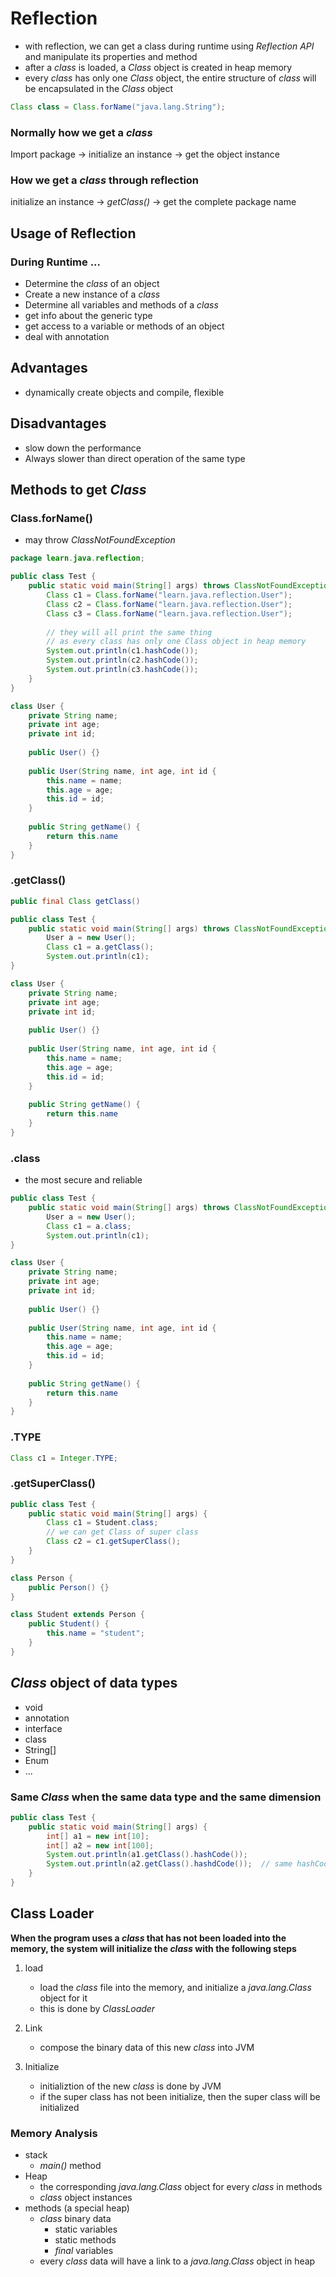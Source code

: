 # Reflection

- with reflection, we can get a class during runtime using *Reflection API* and manipulate its properties and method
- after a *class* is loaded, a *Class* object is created in heap memory
- every *class* has only one *Class* object, the entire structure of *class* will be encapsulated in the *Class* object

```java
Class class = Class.forName("java.lang.String");
```

### Normally how we get a *class*

Import package -> initialize an instance -> get the object instance

### How we get a *class* through reflection

initialize an instance -> *getClass()* -> get the complete package name

## Usage of Reflection

### During Runtime ...

- Determine the *class* of an object
- Create a new instance of a *class*
- Determine all variables and methods of a *class*
- get info about the generic type
- get access to a variable or methods of an object
- deal with annotation

## Advantages

- dynamically create objects and compile, flexible

## Disadvantages

- slow down the performance
- Always slower than direct operation of the same type

## Methods to get *Class*

### Class.forName()

- may throw *ClassNotFoundException*

```java
package learn.java.reflection;

public class Test {
    public static void main(String[] args) throws ClassNotFoundException {
        Class c1 = Class.forName("learn.java.reflection.User");
        Class c2 = Class.forName("learn.java.reflection.User");
        Class c3 = Class.forName("learn.java.reflection.User");
    		
        // they will all print the same thing
        // as every class has only one Class object in heap memory
      	System.out.println(c1.hashCode());
        System.out.println(c2.hashCode());
      	System.out.println(c3.hashCode());
    }
}

class User {
    private String name;
    private int age;
    private int id;
  
    public User() {}
  
  	public User(String name, int age, int id {
        this.name = name;
        this.age = age;
        this.id = id;
    }
  
    public String getName() {
        return this.name
    }
}
```

### .getClass()

```java
public final Class getClass()
```

```java
public class Test {
    public static void main(String[] args) throws ClassNotFoundException {
      	User a = new User();
        Class c1 = a.getClass();
      	System.out.println(c1);
}

class User {
    private String name;
    private int age;
    private int id;
  
    public User() {}
  
  	public User(String name, int age, int id {
        this.name = name;
        this.age = age;
        this.id = id;
    }
  
    public String getName() {
        return this.name
    }
}
```

### .class

- the most secure and reliable

```java
public class Test {
    public static void main(String[] args) throws ClassNotFoundException {
      	User a = new User();
        Class c1 = a.class;
      	System.out.println(c1);
}

class User {
    private String name;
    private int age;
    private int id;
  
    public User() {}
  
  	public User(String name, int age, int id {
        this.name = name;
        this.age = age;
        this.id = id;
    }
  
    public String getName() {
        return this.name
    }
}
```

### .TYPE

```java
Class c1 = Integer.TYPE;
```

### .getSuperClass()

```java
public class Test {
  	public static void main(String[] args) {
      	Class c1 = Student.class;
      	// we can get Class of super class
      	Class c2 = c1.getSuperClass();
    }
}

class Person {
  	public Person() {}
}

class Student extends Person {
  	public Student() {
      	this.name = "student";
    }
}
```

## *Class* object of data types

- void
- annotation
- interface
- class
- String[]
- Enum
- ...

### Same *Class* when the same data type and the same dimension

```java
public class Test {
  	public static void main(String[] args) {
      	int[] a1 = new int[10];
      	int[] a2 = new int[100];
      	System.out.println(a1.getClass().hashCode());
      	System.out.println(a2.getClass().hashdCode());	// same hashCode
    }
}
```

## Class Loader

**When the program uses a *class* that has not been loaded into the memory, the system will initialize the *class* with the following steps**

1. load
   - load the *class* file into the memory, and initialize a *java.lang.Class* object for it
   - this is done by *ClassLoader*

2. Link
   - compose the binary data of this new *class* into JVM
3. Initialize
   - initializtion of the new *class* is done by JVM
   - if the super class has not been initialize, then the super class will be initialized

### Memory Analysis

- stack
  - *main()* method
- Heap
  - the corresponding *java.lang.Class* object for every *class* in methods
  - *class* object instances
- methods (a special heap)
  - *class* binary data
    - static variables
    - static methods
    - *final* variables
  - every *class* data will have a link to a *java.lang.Class* object in heap
